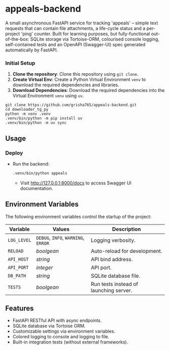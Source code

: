 # appeals-backend
A small asynchronous FastAPI service for tracking 'appeals' – simple text requests that can contain file attachments, a life-cycle status and a per-project 'ping' counter. Built for learning purposes, but fully-functional out-of-the-box: SQLite storage via Tortoise-ORM, colourised console logging, self-contained tests and an OpenAPI (Swagger-UI) spec generated automatically by FastAPI.

### Initial Setup

1. **Clone the repository**: Clone this repository using `git clone`.
2. **Create Virtual Env**: Create a Python Virtual Environment `venv` to download the required dependencies and libraries.
3. **Download Dependencies**: Download the required dependencies into the Virtual Environment `venv` using `uv`.

```shell
git clone https://github.com/grisha765/appeals-backend.git
cd downloader_tg_py
python -m venv .venv
.venv/bin/python -m pip install uv
.venv/bin/python -m uv sync
```

## Usage

### Deploy

- Run the backend:
    ```bash
    .venv/bin/python appeals
    ```
    - Visit http://127.0.0.1:8000/docs to access Swagger UI documentation.

## Environment Variables

The following environment variables control the startup of the project:

| Variable     | Values                              | Description                            |
|--------------|-------------------------------------|----------------------------------------|
| `LOG_LEVEL`  | `DEBUG`, `INFO`, `WARNING`, `ERROR` | Logging verbosity.                     |
| `RELOAD`     | *boolgean*                          | Auto-reload for development.           |
| `API_HOST`   | *string*                            | API bind address.                      |
| `API_PORT`   | *integer*                           | API port.                              |
| `DB_PATH`    | *string*                            | SQLite database file.                  |
| `TESTS`      | *boolgean*                          | Run tests instead of launching server. |

## Features

- FastAPI RESTful API with async endpoints.
- SQLite database via Tortoise ORM.
- Customizable settings via environment variables.
- Colored logging to console and logging to file.
- Built-in integration tests (without external frameworks).

